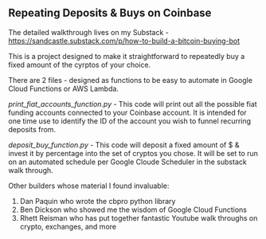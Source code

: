 ## Repeating Deposits & Buys on Coinbase

The detailed walkthrough lives on my Substack - https://sandcastle.substack.com/p/how-to-build-a-bitcoin-buying-bot

This is a project designed to make it straightforward to repeatedly buy a fixed amount of the cyrptos of your choice. 

There are 2 files - designed as functions to be easy to automate in Google Cloud Functions or AWS Lambda. 


_print_fiat_accounts_function.py_ - This code will print out all the possible fiat funding accounts connected to your Coinbase account. It is intended for one time use to identify the ID of the account you wish to funnel recurring deposits from. 

_deposit_buy_function.py_ - This code will deposit a fixed amount of $ & invest it by percentage into the set of cryptos you chose. It will be set to run on an automated schedule per Google Cloude Scheduler in the substack walk through. 



Other builders whose material I found invaluable:

1. Dan Paquin who wrote the cbpro python library 
2. Ben Dickson who showed me the wisdom of Google Cloud Functions
3. Rhett Reisman who has put together fantastic Youtube walk throughs on crypto, exchanges, and more

